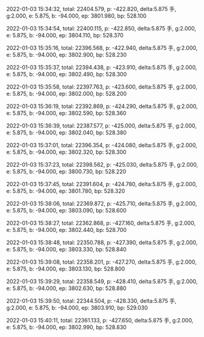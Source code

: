 2022-01-03 15:34:32, total: 22404.579, p: -422.820, delta:5.875 手, g:2.000, e: 5.875, b: -94.000, ep: 3801.980, bp: 528.100

2022-01-03 15:34:54, total: 22400.115, p: -422.850, delta:5.875 手, g:2.000, e: 5.875, b: -94.000, ep: 3804.110, bp: 528.370

2022-01-03 15:35:16, total: 22396.568, p: -422.940, delta:5.875 手, g:2.000, e: 5.875, b: -94.000, ep: 3802.900, bp: 528.230

2022-01-03 15:35:37, total: 22394.438, p: -423.910, delta:5.875 手, g:2.000, e: 5.875, b: -94.000, ep: 3802.490, bp: 528.300

2022-01-03 15:35:58, total: 22397.763, p: -423.600, delta:5.875 手, g:2.000, e: 5.875, b: -94.000, ep: 3802.000, bp: 528.200

2022-01-03 15:36:19, total: 22392.869, p: -424.290, delta:5.875 手, g:2.000, e: 5.875, b: -94.000, ep: 3802.590, bp: 528.360

2022-01-03 15:36:39, total: 22387.577, p: -425.000, delta:5.875 手, g:2.000, e: 5.875, b: -94.000, ep: 3802.040, bp: 528.380

2022-01-03 15:37:01, total: 22396.354, p: -424.080, delta:5.875 手, g:2.000, e: 5.875, b: -94.000, ep: 3802.320, bp: 528.300

2022-01-03 15:37:23, total: 22398.562, p: -425.030, delta:5.875 手, g:2.000, e: 5.875, b: -94.000, ep: 3800.730, bp: 528.220

2022-01-03 15:37:45, total: 22391.604, p: -424.780, delta:5.875 手, g:2.000, e: 5.875, b: -94.000, ep: 3801.780, bp: 528.320

2022-01-03 15:38:06, total: 22369.872, p: -425.710, delta:5.875 手, g:2.000, e: 5.875, b: -94.000, ep: 3803.090, bp: 528.600

2022-01-03 15:38:27, total: 22362.868, p: -427.160, delta:5.875 手, g:2.000, e: 5.875, b: -94.000, ep: 3802.440, bp: 528.700

2022-01-03 15:38:48, total: 22350.788, p: -427.390, delta:5.875 手, g:2.000, e: 5.875, b: -94.000, ep: 3803.330, bp: 528.840

2022-01-03 15:39:08, total: 22358.201, p: -427.270, delta:5.875 手, g:2.000, e: 5.875, b: -94.000, ep: 3803.130, bp: 528.800

2022-01-03 15:39:29, total: 22358.549, p: -428.410, delta:5.875 手, g:2.000, e: 5.875, b: -94.000, ep: 3802.630, bp: 528.880

2022-01-03 15:39:50, total: 22344.504, p: -428.330, delta:5.875 手, g:2.000, e: 5.875, b: -94.000, ep: 3803.910, bp: 529.030

2022-01-03 15:40:11, total: 22361.133, p: -427.650, delta:5.875 手, g:2.000, e: 5.875, b: -94.000, ep: 3802.990, bp: 528.830